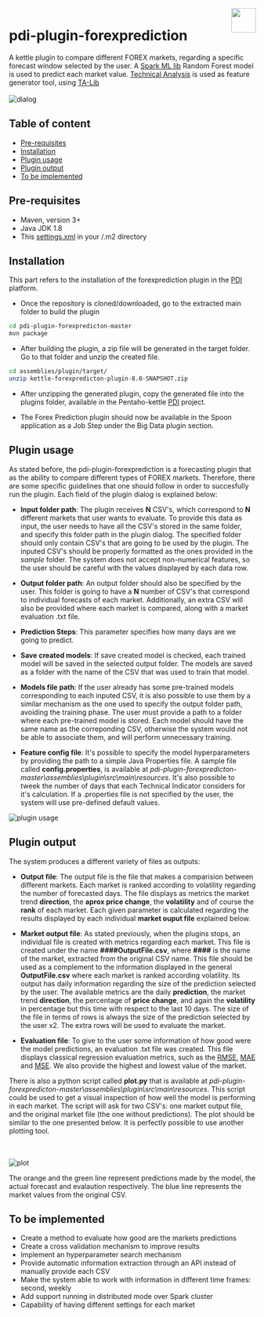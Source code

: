 <a href="https://www.pentaho.com/">
    <img src="https://trello-attachments.s3.amazonaws.com/59354adb4d8effac88d0b57c/59a53d0198c33653a118f940/95e151ea95ba2f020beda2612ed1212a/pentaho-HGC-logo.png" align="right" height="50" />
</a>

# pdi-plugin-forexprediction

A kettle plugin to compare different FOREX markets, regarding a specific forecast window selected by the user. A [Spark ML lib](https://spark.apache.org/mllib/) Random Forest model is used to predict each market value. [Technical Analysis](https://en.wikipedia.org/wiki/Technical_analysis) is used as feature generator tool, using [TA-Lib](https://github.com/BYVoid/TA-Lib) 
<br><br>
![dialog](https://user-images.githubusercontent.com/11192624/29835337-95c404f6-8ce9-11e7-8539-0bba8250ca88.png)

## Table of content

- [Pre-requisites](#pre-requisites)
- [Installation](#installation)
- [Plugin usage](#plugin-usage)
- [Plugin output](#plugin-output) 
- [To be implemented](#to-be-implemented)

## Pre-requisites 
* Maven, version 3+
* Java JDK 1.8
* This [settings.xml](https://github.com/pentaho/maven-parent-poms/blob/master/maven-support-files/settings.xml) 
in your <user-home>/.m2 directory

## Installation

This part refers to the installation of the forexprediction plugin in the [PDI](https://github.com/pentaho/pentaho-kettle) platform.

* Once the repository is cloned/downloaded, go to the extracted main folder to build the plugin
```bash
cd pdi-plugin-forexpredicton-master
mvn package
```
* After building the plugin, a zip file will be generated in the target folder. Go to that folder and unzip the created file.
```bash
cd assemblies/plugin/target/
unzip kettle-forexpredicton-plugin-8.0-SNAPSHOT.zip
```
* After unzipping the generated plugin, copy the generated file into the plugins folder, available in the Pentaho-kettle  [PDI](https://github.com/pentaho/pentaho-kettle) project.

* The Forex Prediction plugin should now be available in the Spoon application as a Job Step under the Big Data plugin section.

## Plugin usage

As stated before, the pdi-plugin-forexprediction is a forecasting plugin that as the ability to compare different types of FOREX markets. Therefore, there are some specific guidelines that one should follow in order to succesfully run the plugin. Each field of the plugin dialog is explained below:

* __Input folder path__: The plugin receives __N__ CSV's, which correspond to __N__ different markets that user wants to evaluate. To provide this data as input, the user needs to have all the CSV's stored in the same folder, and specify this folder path in the plugin dialog. The specified folder should only contain CSV's that are going to be used by the plugin. The inputed CSV's should be properly formatted as the ones provided in the *sample* folder. The system does not accept non-numerical features, so the user should be careful with the values displayed by each data row. 

* __Output folder path__: An output folder should also be specified by the user. This folder is going to have a __N__ number of CSV's that correspond to individual forecasts of each market. Additionally, an extra CSV will also be provided where each market is compared, along with a market evaluation .txt file. 

* __Prediction Steps__: This parameter specifies how many days are we going to predict. 

* __Save created models__: If save created model is checked, each trained model will be saved in the selected output folder. The models are saved as a folder with the name of the CSV that was used to train that model.

* __Models file path__: If the user already has some pre-trained models corresponding to each inputed CSV, it is also possible to use them by a similar mechanism as the one used to specify the output folder path, avoiding the training phase. The user must provide a path to a folder where each pre-trained model is stored. Each model should have the same name as the correponding CSV, otherwise the system would not be able to associate them, and will perform unnecessary training.

* __Feature config file__: It's possible to specify the model hyperparameters by providing the path to a simple Java Properties file. A sample file called __config.properties__, is available at *pdi-plugin-forexpredicton-master\assemblies\plugin\src\main\resources*. It's also possible to tweek the number of days that each Technical Indicator considers for it's calculation. If a .properties file is not specified by the user, the system will use pre-defined default values.

![plugin usage](https://user-images.githubusercontent.com/11192624/30514155-abefc536-9b07-11e7-8ba9-1a068d754d2c.png)

## Plugin output

The system produces a different variety of files as outputs: 

* __Output file__: The output file is the file that makes a comparision between different markets. Each market is ranked according to volatility regarding the number of forecasted days. The file displays as metrics the market trend __direction__, the __aprox price change__, the __volatility__ and of course the __rank__ of each market. Each given parameter is calculated regarding the results displayed by each individual __market ouput file__ explained below.

* __Market output file__: As stated previously, when the plugins stops, an individual file is created with metrics regarding each market. This file is created under the name __####OutputFile.csv__, where __####__ is the name of the market, extracted from the original CSV name. This file should be used as a complement to the information displayed in the general __OutputFile.csv__ where each market is ranked according volatility. Its output has daily information regarding the size of the prediction selected by the user. The available metrics are the daily __prediction__, the market trend __direction__, the percentage of __price change__, and again the __volatility__ in percentage but this time with respect to the last 10 days. The size of the file in terms of rows is always the size of the prediction selected by the user x2. The extra rows will be used to evaluate the market.

* __Evaluation file__: To give to the user some information of how good were the model predictions, an evaluation .txt file was created. This file displays classical regression evaluation metrics, such as the [RMSE](https://en.wikipedia.org/wiki/Root-mean-square_deviation), [MAE](https://en.wikipedia.org/wiki/Mean_absolute_error) and [MSE](https://en.wikipedia.org/wiki/Mean_squared_error). We also provide the highest and lowest value of the market.

There is also a python script called __plot.py__ that is available at *pdi-plugin-forexpredicton-master\assemblies\plugin\src\main\resources*. This script could be used to get a visual inspection of how well the model is performing in each market. The script will ask for two CSV's: one market output file, and the original market file (the one without predictions). The plot should be similar to the one presented below. It is perfectly possible to use another plotting tool. 

<br><br>
![plot](https://user-images.githubusercontent.com/11192624/30513532-bf6f76de-9afc-11e7-9daf-0ca2d94fec78.png)

The orange and the green line represent predictions made by the model, the actual forecast and evalaution respectively. The blue line represents the market values from the original CSV. 

## To be implemented

* Create a method to evaluate how good are the markets predictions 
* Create a cross validation mechanism to improve results
* Implement an hyperparameter search mechanism 
* Provide automatic information extraction through an API instead of manually provide each CSV
* Make the system able to work with information in different time frames: second, weekly 
* Add support running in distributed mode over Spark cluster
* Capability of having different settings for each market

